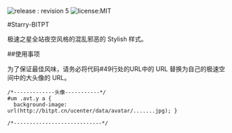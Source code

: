 ![release : revision 5](https://img.shields.io/badge/release-R5-519CFF.svg?style=flat-square) ![license:MIT](https://img.shields.io/badge/license-MIT-lightgrey.svg?style=flat-square)

#Starry-BITPT

极速之星全站夜空风格的混乱邪恶的 Stylish 样式。

##使用事项

为了保证最佳风味，请务必将代码#49行处的URL中的 URL 替换为自己的极速空间中的大头像的 URL。

    /*-------------头像-----------*/
    #um .avt.y a {
      background-image: url(http://bitpt.cn/ucenter/data/avatar/.......jpg); }

    /*----------------------------*/



